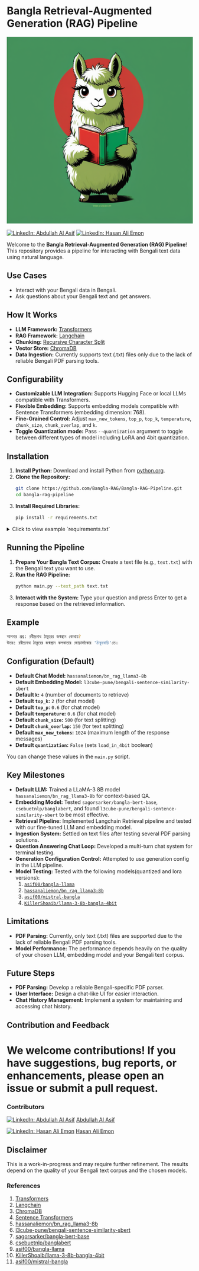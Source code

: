 # Bangla Retrieval-Augmented Generation (RAG) Pipeline
![Banner](/banner.png)

[![LinkedIn: Abdullah Al Asif](https://img.shields.io/badge/LinkedIn-Abdullah%20Al%20Asif-blue)](https://www.linkedin.com/in/abdullahalasif-bd/)
[![LinkedIn: Hasan Ali Emon](https://img.shields.io/badge/LinkedIn-Hasan%20Ali%20Emon-blue)](https://www.linkedin.com/in/hassan-ali-emon/)

Welcome to the **Bangla Retrieval-Augmented Generation (RAG) Pipeline**! This repository provides a pipeline for interacting with Bengali text data using natural language.

## Use Cases

- Interact with your Bengali data in Bengali.
- Ask questions about your Bengali text and get answers.

## How It Works

- **LLM Framework:** [Transformers](https://huggingface.co/docs/transformers/index)
- **RAG Framework:** [Langchain](https://www.langchain.com/)
- **Chunking:** [Recursive Character Split](https://python.langchain.com/v0.1/docs/modules/data_connection/document_transformers/recursive_text_splitter/)
- **Vector Store:** [ChromaDB](https://www.trychroma.com/)
- **Data Ingestion:** Currently supports text (.txt) files only due to the lack of reliable Bengali PDF parsing tools.

## Configurability

- **Customizable LLM Integration:** Supports Hugging Face or local LLMs compatible with Transformers.
- **Flexible Embedding:** Supports embedding models compatible with Sentence Transformers (embedding dimension: 768).
- **Fine-Grained Control:** Adjust `max_new_tokens`, `top_p`, `top_k`, `temperature`, `chunk_size`, `chunk_overlap`, and `k`.
- **Toggle Quantization mode:** Pass `--quantization` argument to toggle between different types of model including LoRA and 4bit quantization.

## Installation

1. **Install Python:** Download and install Python from [python.org](https://www.python.org/).
2. **Clone the Repository:**
    ```bash
    git clone https://github.com/Bangla-RAG/Bangla-RAG-Pipeline.git
    cd bangla-rag-pipeline
    ```
3. **Install Required Libraries:**
    ```bash
    pip install -r requirements.txt
    ```

<details>
<summary>Click to view example `requirements.txt`</summary>

```txt
transformers
bitsandbytes 
peft 
accelerate 
chromadb
langchain 
langchain-community
sentence_transformers
argparse
rich
```
</details>

## Running the Pipeline

1. **Prepare Your Bangla Text Corpus:** Create a text file (e.g., `text.txt`) with the Bengali text you want to use.
2. **Run the RAG Pipeline:**
    ```bash
    python main.py --text_path text.txt
    ```
3. **Interact with the System:** Type your question and press Enter to get a response based on the retrieved information.

## Example

```bash
আপনার প্রশ্ন: রবীন্দ্রনাথ ঠাকুরের জন্মস্থান কোথায়?
উত্তর: রবীন্দ্রনাথ ঠাকুরের জন্মস্থান কলকাতার জোড়াসাঁকোর 'ঠাকুরবাড়ি'তে।
```

## Configuration (Default)

- **Default Chat Model:** `hassanaliemon/bn_rag_llama3-8b`
- **Default Embedding Model:** `l3cube-pune/bengali-sentence-similarity-sbert`
- **Default `k`:** `4` (number of documents to retrieve)
- **Default `top_k`:** `2` (for chat model)
- **Default `top_p`:** `0.6` (for chat model)
- **Default `temperature`:** `0.6` (for chat model)
- **Default `chunk_size`:** `500` (for text splitting)
- **Default `chunk_overlap`:** `150` (for text splitting)
- **Default `max_new_tokens`:** `1024` (maximum length of the response messages)
- **Default `quantization`:** `False` (sets `load_in_4bit` boolean)

You can change these values in the `main.py` script.

## Key Milestones

- **Default LLM:** Trained a LLaMA-3 8B model `hassanaliemon/bn_rag_llama3-8b` for context-based QA.
- **Embedding Model:** Tested `sagorsarker/bangla-bert-base`, `csebuetnlp/banglabert`, and found `l3cube-pune/bengali-sentence-similarity-sbert` to be most effective.
- **Retrieval Pipeline:** Implemented Langchain Retrieval pipeline and tested with our fine-tuned LLM and embedding model.
- **Ingestion System:** Settled on text files after testing several PDF parsing solutions.
- **Question Answering Chat Loop:** Developed a multi-turn chat system for terminal testing.
- **Generation Configuration Control:** Attempted to use generation config in the LLM pipeline.
- **Model Testing:** Tested with the following models(quantized and lora versions):
  1. [`asif00/bangla-llama`](https://huggingface.co/asif00/bangla-llama)
  2. [`hassanaliemon/bn_rag_llama3-8b`](https://huggingface.co/hassanaliemon/bn_rag_llama3-8b)
  3. [`asif00/mistral-bangla`](https://huggingface.co/asif00/mistral-bangla)
  4. [`KillerShoaib/llama-3-8b-bangla-4bit`](https://huggingface.co/KillerShoaib/llama-3-8b-bangla-4bit)

## Limitations

- **PDF Parsing:** Currently, only text (.txt) files are supported due to the lack of reliable Bengali PDF parsing tools.
- **Model Performance:** The performance depends heavily on the quality of your chosen LLM, embedding model and your Bengali text corpus.

## Future Steps

- **PDF Parsing:** Develop a reliable Bengali-specific PDF parser.
- **User Interface:** Design a chat-like UI for easier interaction.
- **Chat History Management:** Implement a system for maintaining and accessing chat history.

## Contribution and Feedback

# We welcome contributions! If you have suggestions, bug reports, or enhancements, please open an issue or submit a pull request.

### Contributors
[![LinkedIn: Abdullah Al Asif](https://img.shields.io/badge/LinkedIn-Abdullah%20Al%20Asif-blue)](https://www.linkedin.com/in/abdullahalasif-bd/) [Abdullah Al Asif](https://github.com/himisir)

[![LinkedIn: Hasan Ali Emon](https://img.shields.io/badge/LinkedIn-Hasan%20Ali%20Emon-blue)](https://www.linkedin.com/in/hassan-ali-emon/) [Hasan Ali Emon](https://github.com/hassanaliemon)



## Disclaimer

This is a work-in-progress and may require further refinement. The results depend on the quality of your Bengali text corpus and the chosen models.


### References

1. [Transformers](https://huggingface.co/docs/transformers/index)
2. [Langchain](https://www.langchain.com/)
3. [ChromaDB](https://www.trychroma.com/)
4. [Sentence Transformers](https://www.sbert.net/)
5. [hassanaliemon/bn_rag_llama3-8b](https://huggingface.co/hassanaliemon/bn_rag_llama3-8b)
6. [l3cube-pune/bengali-sentence-similarity-sbert](https://huggingface.co/l3cube-pune/bengali-sentence-similarity-sbert)
7. [sagorsarker/bangla-bert-base](https://huggingface.co/sagorsarker/bangla-bert-base)
8. [csebuetnlp/banglabert](https://huggingface.co/csebuetnlp/banglabert)
9. [asif00/bangla-llama](https://huggingface.co/asif00/bangla-llama)
10. [KillerShoaib/llama-3-8b-bangla-4bit](https://huggingface.co/KillerShoaib/llama-3-8b-bangla-4bit)
11. [asif00/mistral-bangla](https://huggingface.co/asif00/mistral-bangla)